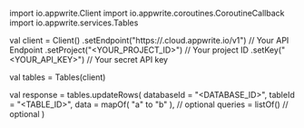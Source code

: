 import io.appwrite.Client
import io.appwrite.coroutines.CoroutineCallback
import io.appwrite.services.Tables

val client = Client()
    .setEndpoint("https://<REGION>.cloud.appwrite.io/v1") // Your API Endpoint
    .setProject("<YOUR_PROJECT_ID>") // Your project ID
    .setKey("<YOUR_API_KEY>") // Your secret API key

val tables = Tables(client)

val response = tables.updateRows(
    databaseId = "<DATABASE_ID>",
    tableId = "<TABLE_ID>",
    data = mapOf( "a" to "b" ), // optional
    queries = listOf() // optional
)
